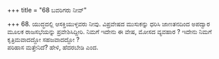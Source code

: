 +++
title = "68 ಬವರಿಗರು ನೀವ್"

+++
68. ಯುದ್ಧದಲ್ಲಿ ಆಸಕ್ತಿಯುಳ್ಳವರು ನೀವು. ವಿಪ್ರವೇಷದ ಮುಸುಕನ್ನು ಧರಿಸಿ ಜಾಣತನದಿಂದ ಅಪದ್ವಾರ ಮೂಲಕ ರಾಜಸಭೆಯನ್ನು ಪ್ರವೇಶಿಸಿದ್ದೀರಿ. ನಿಮಗೆ ಇದೇನು ಈ ವೇಷ, ಮೋಸದ ವ್ಯವಹಾರ ? ಇದೇನು ನಿಮಗೆ ಕೃತ್ರಿಮವಾದದ್ದೋ ಸಹಜವಾದದ್ದೋ ?   
ಪರಿಹಾಸ ಮತ್ತೇನಿದೆ? ಹೇಳಿ, ಹೆದರಬೇಡಿ ಎಂದ.
